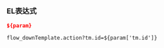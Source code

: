 ### EL表达式

<font color="red">**`${param}`**</font>

    flow_downTemplate.action?tm.id=${param['tm.id']}
